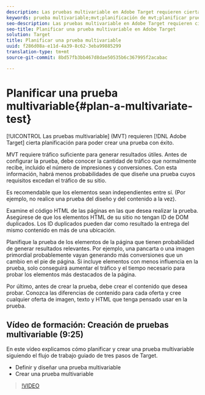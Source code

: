 ```yaml
---
description: Las pruebas multivariable en Adobe Target requieren cierta planificación para poder crear una prueba con éxito.
keywords: prueba multivariable;mvt;planificación de mvt;planificar prueba multivariable
seo-description: Las pruebas multivariable en Adobe Target requieren cierta planificación para poder crear una prueba con éxito.
seo-title: Planificar una prueba multivariable en Adobe Target
solution: Target
title: Planificar una prueba multivariable
uuid: f286d08a-e11d-4a39-8c62-3eba99885299
translation-type: tm+mt
source-git-commit: 8bd57fb3bb467d8dae50535b6c367995f2acabac

---
```



# Planificar una prueba multivariable{#plan-a-multivariate-test}

[!UICONTROL Las pruebas multivariable] (MVT) requieren [!DNL Adobe Target] cierta planificación para poder crear una prueba con éxito.

MVT requiere tráfico suficiente para generar resultados útiles. Antes de configurar la prueba, debe conocer la cantidad de tráfico que normalmente recibe, incluido el número de impresiones y conversiones. Con esta información, habrá menos probabilidades de que diseñe una prueba cuyos requisitos excedan el tráfico de su sitio.

Es recomendable que los elementos sean independientes entre sí. (Por ejemplo, no realice una prueba del diseño y del contenido a la vez).

Examine el código HTML de las páginas en las que desea realizar la prueba. Asegúrese de que los elementos HTML de su sitio no tengan ID de DOM duplicados. Los ID duplicados pueden dar como resultado la entrega del mismo contenido en más de una ubicación.

Planifique la prueba de los elementos de la página que tienen probabilidad de generar resultados relevantes. Por ejemplo, una pancarta o una imagen primordial probablemente vayan generando más conversiones que un cambio en el pie de página. Si incluye elementos con menos influencia en la prueba, solo conseguirá aumentar el tráfico y el tiempo necesario para probar los elementos más destacados de la página.

Por último, antes de crear la prueba, debe crear el contenido que desea probar. Conozca las diferencias de contenido para cada oferta y cree cualquier oferta de imagen, texto y HTML que tenga pensado usar en la prueba.

## Vídeo de formación: Creación de pruebas multivariable (9:25)

En este vídeo explicamos cómo planificar y crear una prueba multivariable siguiendo el flujo de trabajo guiado de tres pasos de Target.

* Definir y diseñar una prueba multivariable
* Crear una prueba multivariable

>[!VIDEO](https://video.tv.adobe.com/v/17395?captions=spa)